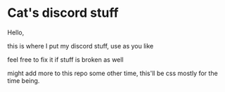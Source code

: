 # Cat's discord stuff
Hello,

this is where I put my discord stuff, use as you like

feel free to fix it if stuff is broken as well

might add more to this repo some other time, this'll be css mostly for the time being.